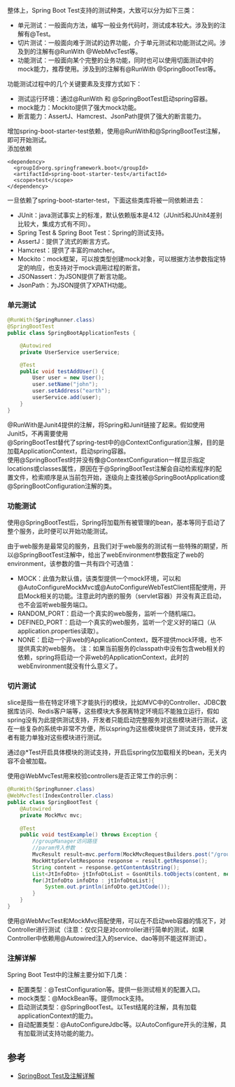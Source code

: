 整体上，Spring Boot Test支持的测试种类，大致可以分为如下三类：

* 单元测试：一般面向方法，编写一般业务代码时，测试成本较大。涉及到的注解有@Test。
* 切片测试：一般面向难于测试的边界功能，介于单元测试和功能测试之间。涉及到的注解有@RunWith @WebMvcTest等。
* 功能测试：一般面向某个完整的业务功能，同时也可以使用切面测试中的mock能力，推荐使用。涉及到的注解有@RunWith @SpringBootTest等。

功能测试过程中的几个关键要素及支撑方式如下：

* 测试运行环境：通过@RunWith 和 @SpringBootTest启动spring容器。
* mock能力：Mockito提供了强大mock功能。
* 断言能力：AssertJ、Hamcrest、JsonPath提供了强大的断言能力。

增加spring-boot-starter-test依赖，使用@RunWith和@SpringBootTest注解，即可开始测试。    
添加依赖
```
<dependency>
  <groupId>org.springframework.boot</groupId>
  <artifactId>spring-boot-starter-test</artifactId>
  <scope>test</scope>
</dependency>
```
一旦依赖了spring-boot-starter-test，下面这些类库将被一同依赖进去：

* JUnit：java测试事实上的标准，默认依赖版本是4.12（JUnit5和JUnit4差别比较大，集成方式有不同）。
* Spring Test & Spring Boot Test：Spring的测试支持。
* AssertJ：提供了流式的断言方式。
* Hamcrest：提供了丰富的matcher。
* Mockito：mock框架，可以按类型创建mock对象，可以根据方法参数指定特定的响应，也支持对于mock调用过程的断言。
* JSONassert：为JSON提供了断言功能。
* JsonPath：为JSON提供了XPATH功能。

### 单元测试
```java
@RunWith(SpringRunner.class)
@SpringBootTest
public class SpringBootApplicationTests {

    @Autowired
    private UserService userService;

    @Test
    public void testAddUser() {
        User user = new User();
        user.setName("john");
        user.setAddress("earth");
        userService.add(user);
    }
}
```
@RunWith是Junit4提供的注解，将Spring和Junit链接了起来。假如使用Junit5，不再需要使用    
@SpringBootTest替代了spring-test中的@ContextConfiguration注解，目的是加载ApplicationContext，启动spring容器。    
使用@SpringBootTest时并没有像@ContextConfiguration一样显示指定locations或classes属性，原因在于@SpringBootTest注解会自动检索程序的配置文件，检索顺序是从当前包开始，逐级向上查找被@SpringBootApplication或@SpringBootConfiguration注解的类。

### 功能测试
使用@SpringBootTest后，Spring将加载所有被管理的bean，基本等同于启动了整个服务，此时便可以开始功能测试。    

由于web服务是最常见的服务，且我们对于web服务的测试有一些特殊的期望，所以@SpringBootTest注解中，给出了webEnvironment参数指定了web的environment，该参数的值一共有四个可选值：

* MOCK：此值为默认值，该类型提供一个mock环境，可以和@AutoConfigureMockMvc或@AutoConfigureWebTestClient搭配使用，开启Mock相关的功能。注意此时内嵌的服务（servlet容器）并没有真正启动，也不会监听web服务端口。
* RANDOM_PORT：启动一个真实的web服务，监听一个随机端口。
* DEFINED_PORT：启动一个真实的web服务，监听一个定义好的端口（从application.properties读取）。
* NONE：启动一个非web的ApplicationContext，既不提供mock环境，也不提供真实的web服务。
注：如果当前服务的classpath中没有包含web相关的依赖，spring将启动一个非web的ApplicationContext，此时的webEnvironment就没有什么意义了。

### 切片测试
slice是指一些在特定环境下才能执行的模块，比如MVC中的Controller、JDBC数据库访问、Redis客户端等，这些模块大多脱离特定环境后不能独立运行，假如spring没有为此提供测试支持，开发者只能启动完整服务对这些模块进行测试，这在一些复杂的系统中非常不方便，所以spring为这些模块提供了测试支持，使开发者有能力单独对这些模块进行测试。    

通过@\*Test开启具体模块的测试支持，开启后spring仅加载相关的bean，无关内容不会被加载。    

使用@WebMvcTest用来校验controllers是否正常工作的示例：
```java
@RunWith(SpringRunner.class)
@WebMvcTest(IndexController.class)
public class SpringBootTest {
    @Autowired
    private MockMvc mvc;
    
    @Test
    public void testExample() throws Exception {
        //groupManager访问路径
        //param传入参数
        MvcResult result=mvc.perform(MockMvcRequestBuilders.post("/groupManager").param("pageNum","1").param("pageSize","10")).andReturn();
        MockHttpServletResponse response = result.getResponse();
        String content = response.getContentAsString();
        List<JtInfoDto> jtInfoDtoList = GsonUtils.toObjects(content, new TypeToken<List<JtInfoDto>>() {}.getType());
        for(JtInfoDto infoDto : jtInfoDtoList){
            System.out.println(infoDto.getJtCode());
        }
    }
}
```
使用@WebMvcTest和MockMvc搭配使用，可以在不启动web容器的情况下，对Controller进行测试（注意：仅仅只是对controller进行简单的测试，如果Controller中依赖用@Autowired注入的service、dao等则不能这样测试）。


### 注解详解
Spring Boot Test中的注解主要分如下几类：

* 配置类型：@TestConfiguration等。提供一些测试相关的配置入口。
* mock类型：@MockBean等。提供mock支持。
* 启动测试类型：@SpringBootTest。以Test结尾的注解，具有加载applicationContext的能力。
* 自动配置类型：@AutoConfigureJdbc等。以AutoConfigure开头的注解，具有加载测试支持功能的能力。

## 参考
* [SpringBoot Test及注解详解](https://www.cnblogs.com/myitnews/p/12330297.html)

